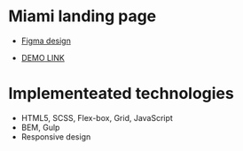 # Miami landing page
- [Figma design](https://www.figma.com/file/nHz8bflIwJaWP3P99vKTH5/miami_home_new?node-id=16033%3A3)

- [DEMO LINK](https://jursylian.github.io/layout_miami/)

# Implementeated technologies
- HTML5, SCSS, Flex-box, Grid, JavaScript
- BEM, Gulp
- Responsive design
